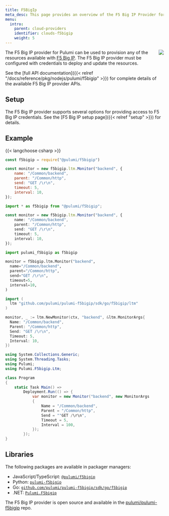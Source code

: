 ```yaml
---
title: F5BigIp
meta_desc: This page provides an overview of the F5 Big IP Provider for Pulumi.
menu:
  intro:
    parent: cloud-providers
    identifier: clouds-f5bigip
    weight: 5
---
```


<img src="/logos/tech/f5bigip.svg" align="right" class="h-16 px-8 pb-4">

The F5 Big IP provider for Pulumi can be used to provision any of the resources available with [F5 Big IP](https://www.f5.com/products/big-ip-services).
The F5 Big IP provider must be configured with credentials to deploy and update the resources.

See the [full API documentation]({{< relref "/docs/reference/pkg/nodejs/pulumi/f5bigip" >}}) for complete details of the available F5 Big IP provider APIs.

## Setup

The F5 Big IP provider supports several options for providing access to F5 Big IP credentials.  See the [F5 Big IP setup page]({{< relref "setup" >}}) for details.

## Example

{{< langchoose csharp >}}

```javascript
const f5bigip = require("@pulumi/f5bigip")

const monitor = new f5bigip.ltm.Monitor("backend", {
    name: "/Common/backend",
    parent: "/Common/http",
    send: "GET /\r\n",
    timeout: 5,
    interval: 10,
});
```

```typescript
import * as f5bigip from "@pulumi/f5bigip";

const monitor = new f5bigip.ltm.Monitor("backend", {
    name: "/Common/backend",
    parent: "/Common/http",
    send: "GET /\r\n",
    timeout: 5,
    interval: 10,
});
```

```python
import pulumi_f5bigip as f5bigip

monitor = f5bigip.ltm.Monitor("backend",
  name="/Common/backend",
  parent="/Common/http",
  send="GET /\r\n",
  timeout=5,
  interval=10,
)
```

```go
import (
  ltm "github.com/pulumi/pulumi-f5bigip/sdk/go/f5bigip/ltm"
)

monitor, _ := ltm.NewMonitor(ctx, "backend", &ltm.MonitorArgs{
  Name: "/Common/backend",
  Parent: "/Common/http",
  Send: "GET /\r\n",
  Timeout: 5,
  Interval: 10,
})
```

```csharp
using System.Collections.Generic;
using System.Threading.Tasks;
using Pulumi;
using Pulumi.F5bigip.Ltm;

class Program
{
    static Task Main() =>
        Deployment.Run(() => {
            var monitor = new Monitor("backend", new MonitorArgs
            {
                Name = "/Common/backend",
                Parent = "/Common/http",
                Send = ""GET /\r\n",
                Timeout = 5,
                Interval = 100,
            });
        });
}
```

## Libraries

The following packages are available in packager managers:

* JavaScript/TypeScript: [`@pulumi/f5bigip`](https://www.npmjs.com/package/@pulumi/f5bigip)
* Python: [`pulumi-f5bigip`](https://pypi.org/project/pulumi-f5bigip/)
* Go: [`github.com/pulumi/pulumi-f5bigip/sdk/go/f5bigip`](https://github.com/pulumi/pulumi-f5bigip)
* .NET: [`Pulumi.F5bigip`](https://www.nuget.org/packages/Pulumi.F5bigip)

The F5 Big IP provider is open source and available in the [pulumi/pulumi-f5bigip](https://github.com/pulumi/pulumi-f5bigip) repo.
